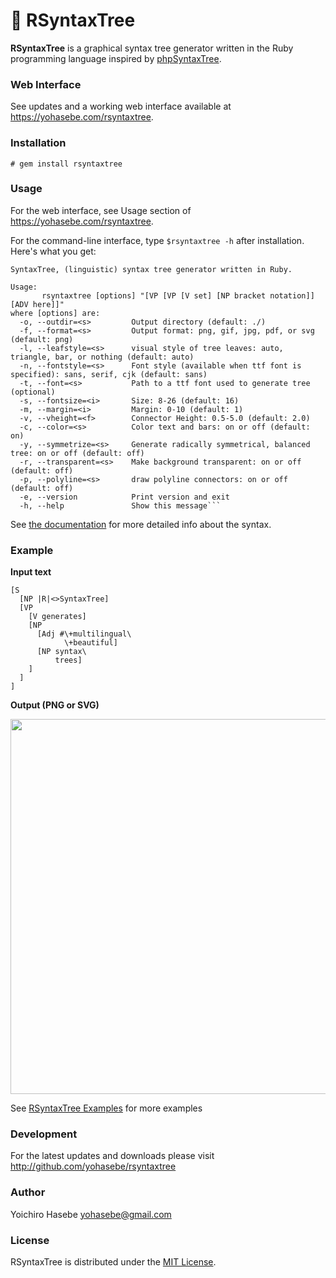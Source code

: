 # 🌲 RSyntaxTree

**RSyntaxTree** is a graphical syntax tree generator written in the Ruby programming language inspired by [phpSyntaxTree](http://ironcreek.net/phpsyntaxtree/). 

### Web Interface

See updates and a working web interface available at <https://yohasebe.com/rsyntaxtree>.

### Installation

`# gem install rsyntaxtree`

### Usage

For the web interface, see Usage section of <https://yohasebe.com/rsyntaxtree>.

For the command-line interface, type `$rsyntaxtree -h` after installation. Here's what you get:

```text
SyntaxTree, (linguistic) syntax tree generator written in Ruby.

Usage:
       rsyntaxtree [options] "[VP [VP [V set] [NP bracket notation]] [ADV here]]"
where [options] are:
  -o, --outdir=<s>         Output directory (default: ./)
  -f, --format=<s>         Output format: png, gif, jpg, pdf, or svg (default: png)
  -l, --leafstyle=<s>      visual style of tree leaves: auto, triangle, bar, or nothing (default: auto)
  -n, --fontstyle=<s>      Font style (available when ttf font is specified): sans, serif, cjk (default: sans)
  -t, --font=<s>           Path to a ttf font used to generate tree (optional)
  -s, --fontsize=<i>       Size: 8-26 (default: 16)
  -m, --margin=<i>         Margin: 0-10 (default: 1)
  -v, --vheight=<f>        Connector Height: 0.5-5.0 (default: 2.0)
  -c, --color=<s>          Color text and bars: on or off (default: on)
  -y, --symmetrize=<s>     Generate radically symmetrical, balanced tree: on or off (default: off)
  -r, --transparent=<s>    Make background transparent: on or off (default: off)
  -p, --polyline=<s>       draw polyline connectors: on or off (default: off)
  -e, --version            Print version and exit
  -h, --help               Show this message```
```

See [the documentation](https://yohasebe.com/rsyntaxtree/#documentation) for more detailed info about the syntax.

### Example

**Input text**

```text
[S
  [NP |R|<>SyntaxTree]
  [VP
    [V generates]
    [NP
      [Adj #\+multilingual\
            \+beautiful]
      [NP syntax\
          trees]
    ]
  ]
]
```

**Output (PNG or SVG)**

<img src='https://github.com/yohasebe/rsyntaxtree/blob/main/img/sample.png?raw=true' width='600' />

See [RSyntaxTree Examples](https://yohasebe.notion.site/yohasebe/RSyntaxTree-Examples-006baf3ac6e84e7193b538a5bf02ad07) for more examples

### Development

For the latest updates and downloads please visit <http://github.com/yohasebe/rsyntaxtree>

### Author

Yoichiro Hasebe <yohasebe@gmail.com>

### License

RSyntaxTree is distributed under the [MIT License](http://www.opensource.org/licenses/mit-license.php).

